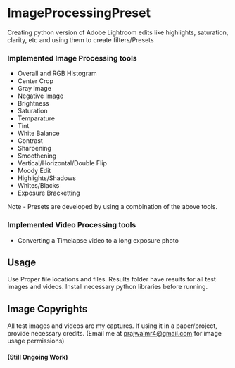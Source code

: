 # ImageProcessingPreset
Creating python version of Adobe Lightroom edits like highlights, saturation, clarity, etc and using them to create filters/Presets

### Implemented Image Processing tools

- Overall and RGB Histogram
- Center Crop
- Gray Image
- Negative Image
- Brightness
- Saturation
- Temparature
- Tint
- White Balance
- Contrast
- Sharpening
- Smoothening
- Vertical/Horizontal/Double Flip
- Moody Edit
- Highlights/Shadows
- Whites/Blacks
- Exposure Bracketting

Note - Presets are developed by using a combination of the above tools.

### Implemented Video Processing tools  

- Converting a Timelapse video to a long exposure photo

## Usage
Use Proper file locations and files.
Results folder have results for all test images and videos.
Install necessary python libraries before running.

## Image Copyrights
All test images and videos are my captures. 
If using it in a paper/project, provide necessary credits. (Email me at prajwalmr4@gmail.com for image usage permissions)

#### (Still Ongoing Work)
